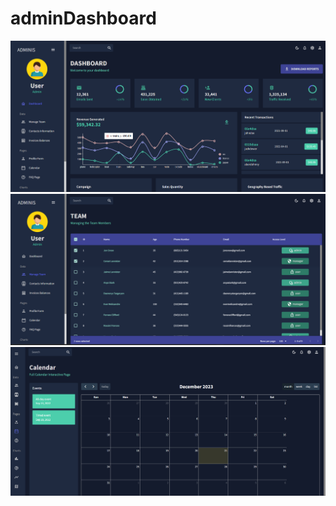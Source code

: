 # adminDashboard

![img](./public/assets/ss1)
![img](./public/assets/ss3)
![img](./public/assets/ss2)

